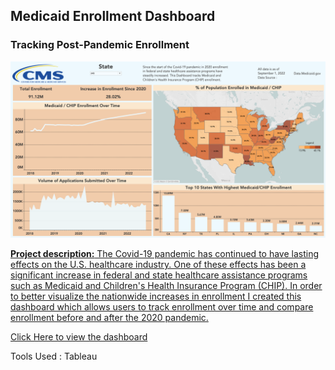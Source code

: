 ## Medicaid Enrollment Dashboard
### Tracking Post-Pandemic Enrollment

<a href= "https://public.tableau.com/app/profile/kyle.thomson4481/viz/MedicaidEnrollment_16771051548140/Overview?publish=yes"> <img src = "images/Medicaid_Enrollment.png?raw=true">  

**Project description:** The Covid-19 pandemic has continued to have lasting effects on the U.S. healthcare industry. One of these effects has been a significant increase in federal and state healthcare assistance programs such as Medicaid and Children's Health Insurance Program (CHIP). In order to better visualize the nationwide increases in enrollment I created this dashboard which allows users to track enrollment over time and compare enrollment before and after the 2020 pandemic.

[Click Here to view the dashboard](https://public.tableau.com/app/profile/kyle.thomson4481/viz/MedicaidEnrollment_16771051548140/Overview?publish=yes)  

Tools Used : Tableau

